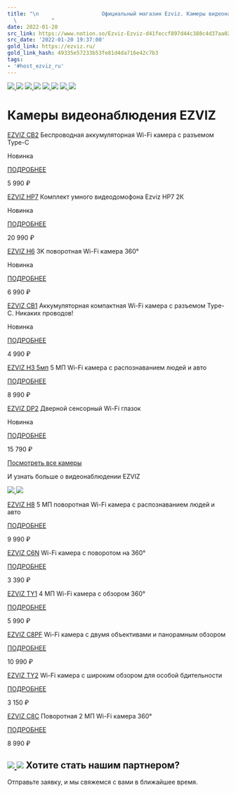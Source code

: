 ```yaml
---
title: "\n                    Официальный магазин Ezviz. Камеры видеонаблюдения Ezviz.\n
  \           "
date: 2022-01-20
src_link: https://www.notion.so/Ezviz-Ezviz-d41feccf897d44c388c4d37aa02d89e9
src_date: '2022-01-20 19:37:00'
gold_link: https://ezviz.ru/
gold_link_hash: 49335e57233b53fe81d4da716e42c7b3
tags:
- '#host_ezviz_ru'
---
```



[![](https://ezviz.ru/storage/carousel/1_65f0595709e25.png)
![](https://ezviz.ru/storage/carousel/1_65f0595c67e92.png)](https://ezviz.ru/cloud%20)
[![](https://ezviz.ru/storage/carousel/1_6617996965be7.png)
![](https://ezviz.ru/storage/carousel/1_6617996ef1086.png)](https://ezviz.ru/umnyy-dom/pylesosy%20)
[![](https://ezviz.ru/storage/carousel/1_65faa0789dafa.png)
![](https://ezviz.ru/storage/carousel/1_65faa08771d85.png)](https://ezviz.ru/cb2%20)
[![](https://ezviz.ru/storage/carousel/1_65faa0b23d202.png)
![](https://ezviz.ru/storage/carousel/1_65faa1266298d.png)](https://ezviz.ru/h6%20)

  

Камеры видеонаблюдения EZVIZ
============================


[EZVIZ CB2](https://ezviz.ru/cb2)
Беспроводная аккумуляторная Wi-Fi камера с разъемом Type-C


Новинка
  

[ПОДРОБНЕЕ](https://ezviz.ru/cb2)
  
  

5 990
 ₽
 
[EZVIZ HP7](https://ezviz.ru/hp7)
Комплект умного видеодомофона Ezviz HP7 2К


Новинка
  

[ПОДРОБНЕЕ](https://ezviz.ru/hp7)
  
  

20 990
 ₽
 
[EZVIZ H6](https://ezviz.ru/h6)
3K поворотная Wi-Fi камера 360°


Новинка
  

[ПОДРОБНЕЕ](https://ezviz.ru/h6)
  
  

6 990
 ₽
 
[EZVIZ CB1](https://ezviz.ru/cb1)
Аккумуляторная компактная Wi-Fi камера с разъемом Type-C. Никаких проводов!


Новинка
  

[ПОДРОБНЕЕ](https://ezviz.ru/cb1)
  
  

4 990
 ₽
 
[EZVIZ H3 5мп](https://ezviz.ru/h3_5mp)
5 МП Wi-Fi камера c распознаванием людей и авто


[ПОДРОБНЕЕ](https://ezviz.ru/h3_5mp)
  
  

8 990
 ₽
 
[EZVIZ DP2](https://ezviz.ru/dp2)
Дверной сенсорный Wi-Fi глазок


Новинка
  

[ПОДРОБНЕЕ](https://ezviz.ru/dp2)
  
  

15 790
 ₽
 

  

[Посмотреть
 все
 камеры](/videonablyudenie)


И узнать больше о видеонаблюдении EZVIZ


[![](https://ezviz.ru/storage/carousel/2_663a3342b82ae.png)
![](https://ezviz.ru/)](https://ezviz.ru/cashback%20)

[EZVIZ H8](https://ezviz.ru/h8)
5 МП поворотная Wi-Fi камера c распознаванием людей и авто


[ПОДРОБНЕЕ](https://ezviz.ru/h8)
  
  

9 990
 ₽
 
[EZVIZ C6N](https://ezviz.ru/c6n)
Wi-Fi камера с поворотом на 360°


[ПОДРОБНЕЕ](https://ezviz.ru/c6n)
  
  

3 390
 ₽
 
[EZVIZ TY1](https://ezviz.ru/ty1)
4 МП Wi-Fi камера с обзором 360°


[ПОДРОБНЕЕ](https://ezviz.ru/ty1)
  
  

5 990
 ₽
 
[EZVIZ C8PF](https://ezviz.ru/c8pf)
Wi-Fi камера с двумя объективами и панорамным обзором


[ПОДРОБНЕЕ](https://ezviz.ru/c8pf)
  
  

10 990
 ₽
 
[EZVIZ TY2](https://ezviz.ru/ty2)
Wi-Fi камера с широким обзором для особой бдительности


[ПОДРОБНЕЕ](https://ezviz.ru/ty2)
  
  

3 150
 ₽
 
[EZVIZ C8C](https://ezviz.ru/c8c)
Поворотная 2 МП Wi-Fi камера 360°


[ПОДРОБНЕЕ](https://ezviz.ru/c8c)
  
  

8 990
 ₽
 

[![](https://ezviz.ru/storage/carousel/3_624d40ac0344c.jpg)
![](https://ezviz.ru/storage/carousel/3_624d40b54d09d.jpg)](https://ezviz.ru/delivery%20)
Хотите стать нашим партнером?
-----------------------------


Отправьте заявку, и мы свяжемся с вами в ближайшее время.